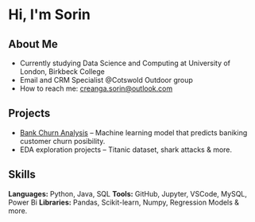 # Hi, I'm Sorin

## About Me
- Currently studying Data Science and Computing at University of London, Birkbeck College
- Email and CRM Specialist @Cotswold Outdoor group
- How to reach me: creanga.sorin@outlook.com

## Projects
- [Bank Churn Analysis](https://github.com/sorin-creanga/bank-churn-machine-learning-model/tree/main) – Machine learning model that predicts baniking customer churn posibility.
- EDA exploration projects – Titanic dataset, shark attacks & more.

## Skills
**Languages:** Python, Java, SQL
**Tools:** GitHub, Jupyter, VSCode, MySQL, Power Bi
**Libraries:** Pandas, Scikit-learn, Numpy, Regression Models & more.


